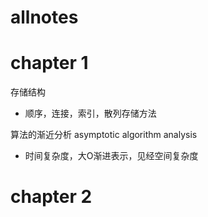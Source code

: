 # allnotes

# chapter 1

存储结构

- 顺序，连接，索引，散列存储方法

算法的渐近分析 asymptotic algorithm analysis

- 时间复杂度，大O渐进表示，见经空间复杂度

# chapter 2